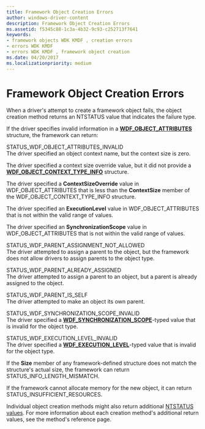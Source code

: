 ```yaml
---
title: Framework Object Creation Errors
author: windows-driver-content
description: Framework Object Creation Errors
ms.assetid: f5345c88-1c3a-4b32-9c93-c252713f7641
keywords:
- framework objects WDK KMDF , creation errors
- errors WDK KMDF
- errors WDK KMDF , framework object creation
ms.date: 04/20/2017
ms.localizationpriority: medium
---
```


# Framework Object Creation Errors


When a driver's attempt to create a framework object fails, the object creation method returns an NTSTATUS value that indicates the failure type.

If the driver specifies invalid information in a [**WDF\_OBJECT\_ATTRIBUTES**](https://msdn.microsoft.com/library/windows/hardware/ff552400) structure, the framework can return:

<a href="" id="status-wdf-object-attributes-invalid"></a>STATUS\_WDF\_OBJECT\_ATTRIBUTES\_INVALID  
The driver specified an object context name, but the context size is zero.

The driver specified a context size override value, but it did not provide a [**WDF\_OBJECT\_CONTEXT\_TYPE\_INFO**](https://msdn.microsoft.com/library/windows/hardware/ff552407) structure.

The driver specified a **ContextSizeOverride** value in WDF\_OBJECT\_ATTRIBUTES that is less than the **ContextSize** member of the WDF\_OBJECT\_CONTEXT\_TYPE\_INFO structure.

The driver specified an **ExecutionLevel** value in WDF\_OBJECT\_ATTRIBUTES that is not within the valid range of values.

The driver specified an **SynchronizationScope** value in WDF\_OBJECT\_ATTRIBUTES that is not within the valid range of values.

<a href="" id="status-wdf-parent-assignment-not-allowed"></a>STATUS\_WDF\_PARENT\_ASSIGNMENT\_NOT\_ALLOWED  
The driver attempted to assign a parent to the object, but the framework does not allow drivers to assign parents to the object type.

<a href="" id="status-wdf-parent-already-assigned"></a>STATUS\_WDF\_PARENT\_ALREADY\_ASSIGNED  
The driver attempted to assign a parent to an object, but a parent is already assigned to the object.

<a href="" id="status-wdf-parent-is-self"></a>STATUS\_WDF\_PARENT\_IS\_SELF  
The driver attempted to make an object its own parent.

<a href="" id="status-wdf-synchronization-scope-invalid"></a>STATUS\_WDF\_SYNCHRONIZATION\_SCOPE\_INVALID  
The driver specified a [**WDF\_SYNCHRONIZATION\_SCOPE**](https://msdn.microsoft.com/library/windows/hardware/ff552518)-typed value that is invalid for the object type.

<a href="" id="status-wdf-execution-level-invalid"></a>STATUS\_WDF\_EXECUTION\_LEVEL\_INVALID  
The driver specified a [**WDF\_EXECUTION\_LEVEL**](https://msdn.microsoft.com/library/windows/hardware/ff551310)-typed value that is invalid for the object type.

If the **Size** member of any framework-defined structure does not match the structure's actual size, the framework can return STATUS\_INFO\_LENGTH\_MISMATCH.

If the framework cannot allocate memory for the new object, it can return STATUS\_INSUFFICIENT\_RESOURCES.

Individual object creation methods might also return additional [NTSTATUS values](https://msdn.microsoft.com/library/windows/hardware/ff557697). For more information about each creation method's additional return values, see the method's reference page.

 

 





